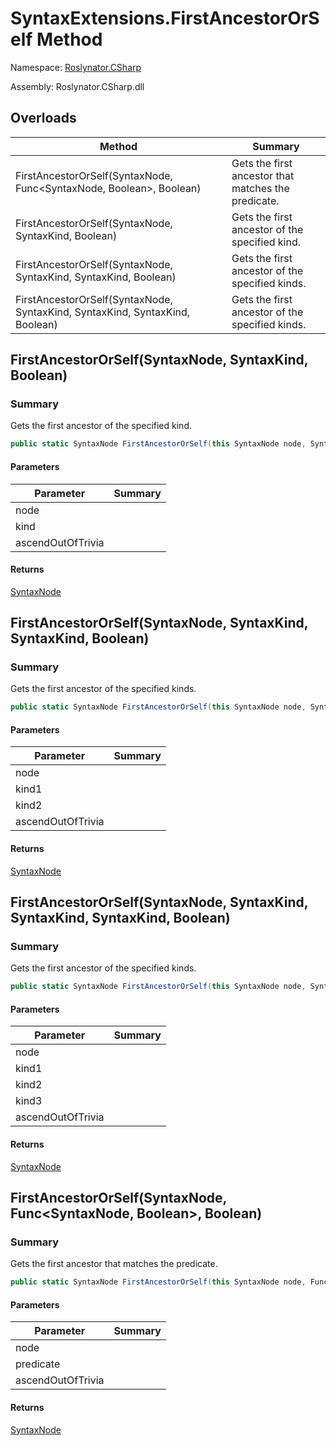 # SyntaxExtensions\.FirstAncestorOrSelf Method

Namespace: [Roslynator.CSharp](../../README.md)

Assembly: Roslynator\.CSharp\.dll

## Overloads

| Method | Summary |
| ------ | ------- |
| FirstAncestorOrSelf\(SyntaxNode, Func\<SyntaxNode, Boolean>, Boolean\) | Gets the first ancestor that matches the predicate\. |
| FirstAncestorOrSelf\(SyntaxNode, SyntaxKind, Boolean\) | Gets the first ancestor of the specified kind\. |
| FirstAncestorOrSelf\(SyntaxNode, SyntaxKind, SyntaxKind, Boolean\) | Gets the first ancestor of the specified kinds\. |
| FirstAncestorOrSelf\(SyntaxNode, SyntaxKind, SyntaxKind, SyntaxKind, Boolean\) | Gets the first ancestor of the specified kinds\. |

## FirstAncestorOrSelf\(SyntaxNode, SyntaxKind, Boolean\)

### Summary

Gets the first ancestor of the specified kind\.

```csharp
public static SyntaxNode FirstAncestorOrSelf(this SyntaxNode node, SyntaxKind kind, bool ascendOutOfTrivia = true)
```

#### Parameters

| Parameter | Summary |
| --------- | ------- |
| node | |
| kind | |
| ascendOutOfTrivia | |

#### Returns

[SyntaxNode](https://docs.microsoft.com/en-us/dotnet/api/microsoft.codeanalysis.syntaxnode)




## FirstAncestorOrSelf\(SyntaxNode, SyntaxKind, SyntaxKind, Boolean\)

### Summary

Gets the first ancestor of the specified kinds\.

```csharp
public static SyntaxNode FirstAncestorOrSelf(this SyntaxNode node, SyntaxKind kind1, SyntaxKind kind2, bool ascendOutOfTrivia = true)
```

#### Parameters

| Parameter | Summary |
| --------- | ------- |
| node | |
| kind1 | |
| kind2 | |
| ascendOutOfTrivia | |

#### Returns

[SyntaxNode](https://docs.microsoft.com/en-us/dotnet/api/microsoft.codeanalysis.syntaxnode)




## FirstAncestorOrSelf\(SyntaxNode, SyntaxKind, SyntaxKind, SyntaxKind, Boolean\)

### Summary

Gets the first ancestor of the specified kinds\.

```csharp
public static SyntaxNode FirstAncestorOrSelf(this SyntaxNode node, SyntaxKind kind1, SyntaxKind kind2, SyntaxKind kind3, bool ascendOutOfTrivia = true)
```

#### Parameters

| Parameter | Summary |
| --------- | ------- |
| node | |
| kind1 | |
| kind2 | |
| kind3 | |
| ascendOutOfTrivia | |

#### Returns

[SyntaxNode](https://docs.microsoft.com/en-us/dotnet/api/microsoft.codeanalysis.syntaxnode)




## FirstAncestorOrSelf\(SyntaxNode, Func\<SyntaxNode, Boolean>, Boolean\)

### Summary

Gets the first ancestor that matches the predicate\.

```csharp
public static SyntaxNode FirstAncestorOrSelf(this SyntaxNode node, Func<SyntaxNode, bool> predicate, bool ascendOutOfTrivia = true)
```

#### Parameters

| Parameter | Summary |
| --------- | ------- |
| node | |
| predicate | |
| ascendOutOfTrivia | |

#### Returns

[SyntaxNode](https://docs.microsoft.com/en-us/dotnet/api/microsoft.codeanalysis.syntaxnode)




